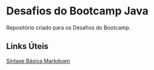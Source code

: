 # Desafios do Bootcamp Java
Repositório criado para os Desafios do Bootcamp.

## Links Úteis
[Sintaxe Básica Markdown](https://www.markdownguide.org/basic-syntax/)
